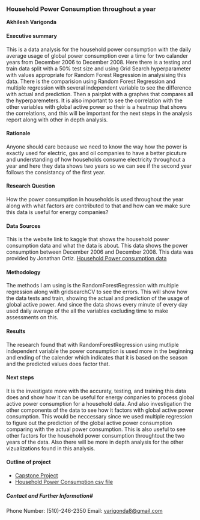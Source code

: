 ### Household Power Consumption throughout a year

**Akhilesh Varigonda**

#### Executive summary
This is a data analysis for the household power consumption with the daily average usage of global power consumption over a time for two calander years from December 2006 to December 2008. Here there is a testing and train data split with a 50% test size and using Grid Search hyperparameter with values appropriate for Random Forest Regression in analysising this data. There is the comparision using Random Forest Regression and multiple regression with several independent variable to see the difference with actual and prediction. Then a pairplot with a graphes that compares all the hyperparemeters. It is also important to see the correlation with the other variables with global active power so their is a heatmap that shows the correlations, and this will be important for the next steps in the analysis report along with other in depth analysis.  

#### Rationale
Anyone should care because we need to know the way how the power is exactly used for electric, gas and oil companies to have a better picuture and understanding of how households consume electricity throughout a year and here they data shows two years so we can see if the second year follows the consistancy of the first year. 

#### Research Question
How the power consumption in households is used throughout the year along with what factors are contributed to that and how can we make sure this data is useful for energy companies?

#### Data Sources
This is the website link to kaggle that shows the household power consumption data and what the data is about. This data shows the power consumption between December 2006 and December 2008. This data was provided by Jonathan Ortiz. 
[Household Power consumption data](https://www.kaggle.com/datasets/imtkaggleteam/household-power-consumption)

#### Methodology
The methods I am using is the RandomForestRegression with multiple regression along with gridsearchCV to see the errors. This will show how the data tests and train, showing the actual and prediction of the usage of global active power. And since the data shows every minute of every day used daily average of the all the variables excluding time to make assessments on this. 

#### Results
The research found that with RandomForestRegression using mutliple independent variable the power consumption is used more in the beginning and ending of the calender which indicates that it is based on the season and the predicted values does factor that. 

#### Next steps
It is the investigate more with the accuraty, testing, and training this data does and show how it can be useful for energy conpanies to process global active power consumption for a household data. And also investigation the other components of the data to see how it factors with global active power consumption. This would be neccessary since we used multiple regression to figure out the prediction of the global active power consumption comparing with the actual power consumption. This is also useful to see other factors for the household power consumption throughtout the two years of the data. Also there will be more in depth analysis for the other vizualizations found in this analysis. 

#### Outline of project

- [Capstone Project](Capstone_project.ipynb)
- [Household Power Consumption csv file](household_power_consumption.csv)


##### Contact and Further Information# 
Phone Number: (510)-246-2350
Email: varigonda8@gmail.com 